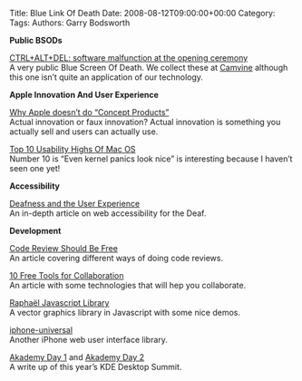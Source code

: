 Title: Blue Link Of Death
Date: 2008-08-12T09:00:00+00:00
Category: 
Tags: 
Authors: Garry Bodsworth

**Public BSODs**

[CTRL+ALT+DEL: software malfunction at the opening ceremony][1]  
A very public Blue Screen Of Death. We collect these at [Camvine][2] although this one isn&#8217;t quite an application of our technology.

**Apple Innovation And User Experience**

[Why Apple doesn’t do “Concept Products”][3]  
Actual innovation or faux innovation? Actual innovation is something you actually sell and users can actually use.

[Top 10 Usability Highs Of Mac OS][4]  
Number 10 is &#8220;Even kernel panics look nice&#8221; is interesting because I haven&#8217;t seen one yet!

**Accessibility**

[Deafness and the User Experience][5]  
An in-depth article on web accessibility for the Deaf.

**Development**

[Code Review Should Be Free][6]  
An article covering different ways of doing code reviews.

[10 Free Tools for Collaboration][7]  
An article with some technologies that will hep you collaborate.

[Raphaël Javascript Library][8]  
A vector graphics library in Javascript with some nice demos.

[iphone-universal][9]  
Another iPhone web user interface library.

[Akademy Day 1][10] and [Akademy Day 2][11]  
A write up of this year&#8217;s KDE Desktop Summit.

 [1]: http://www.smh.com.au/news/off-the-field/bills-blue-screen-of-death-malfunction/2008/08/12/1218306871673.html
 [2]: http://www.camvine.com
 [3]: http://counternotions.com/2008/08/12/concept-products/
 [4]: http://www.smashingmagazine.com/2008/08/12/top-10-usability-highs-of-the-mac-os/
 [5]: http://www.alistapart.com/articles/deafnessandtheuserexperience
 [6]: http://benjamin-meyer.blogspot.com/2008/08/code-review-should-be-free.html
 [7]: http://www.lifehack.org/articles/technology/10-free-tools-for-collaboration.html
 [8]: http://dmitry.baranovskiy.com/raphael/
 [9]: http://code.google.com/p/iphone-universal/
 [10]: http://dot.kde.org/1218353987/
 [11]: http://dot.kde.org/1218497374/